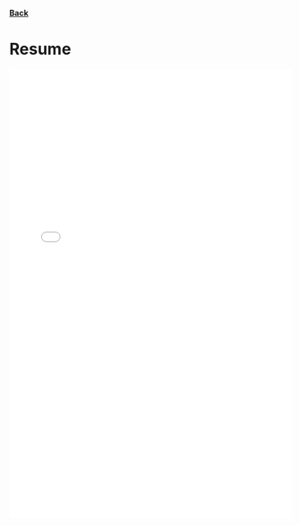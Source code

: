 [**Back**](/)

Resume
===

<embed src="/assets/pdfs/Resume.pdf" width="100%" height="800px" alt="pdf" pluginspage="http://www.adobe.com/products/acrobat/readstep2.html">
